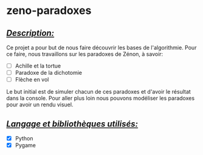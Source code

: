 # zeno-paradoxes
 
## <u>*Description:*</u>
Ce projet a pour but de nous faire découvrir les bases de l'algorithmie.
Pour ce faire, nous travaillons sur les paradoxes de Zénon, à savoir:
- [ ] Achille et la tortue
- [ ] Paradoxe de la dichotomie
- [ ] Flèche en vol

Le but initial est de simuler chacun de ces paradoxes et d'avoir le résultat dans la console.
Pour aller plus loin nous pouvons modéliser les paradoxes pour avoir un rendu visuel. 

## <u>*Langage et bibliothèques utilisés:*</u>
- [X] Python
- [X] Pygame